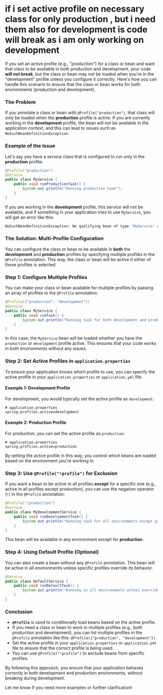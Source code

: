 # if i set active profile on necessary class for only production , but i need them also for development is code will break as i am only working on development

If you set an active profile (e.g., "production") for a class or bean and want that class to be available in both production and development, your code **will not break**, but the class or bean may not be loaded when you're in the "development" profile unless you configure it correctly. Here's how you can handle this scenario to ensure that the class or bean works for both environments (production and development).

### The Problem

If you annotate a class or bean with `@Profile("production")`, that class will only be loaded when the **production** profile is active. If you are currently working in the **development** profile, the bean will not be available in the application context, and this can lead to issues such as `NoSuchBeanDefinitionException`.

### Example of the Issue

Let's say you have a service class that is configured to run only in the **production** profile:

```java
@Profile("production")
@Service
public class MyService {
    public void runProductionTask() {
        System.out.println("Running production task");
    }
}
```

If you are working in the **development** profile, this service will not be available, and if something in your application tries to use `MyService`, you will get an error like this:

```bash
NoSuchBeanDefinitionException: No qualifying bean of type 'MyService' available
```

### The Solution: Multi-Profile Configuration

You can configure the class or bean to be available in **both** the **development** and **production** profiles by specifying multiple profiles in the `@Profile` annotation. This way, the class or bean will be active if either of those profiles is selected.

### Step 1: Configure Multiple Profiles

You can make your class or bean available for multiple profiles by passing an array of profiles to the `@Profile` annotation:

```java
@Profile({"production", "development"})
@Service
public class MyService {
    public void runTask() {
        System.out.println("Running task for both development and production");
    }
}
```

In this case, the `MyService` bean will be loaded whether you have the `production` or `development` profile active. This ensures that your code works in both environments without any issues.

### Step 2: Set Active Profiles in `application.properties`

To ensure your application knows which profile to use, you can specify the active profile in your `application.properties` or `application.yml` file.

#### Example 1: Development Profile

For development, you would typically set the active profile as `development`:

```properties
# application.properties
spring.profiles.active=development
```

#### Example 2: Production Profile

For production, you can set the active profile as `production`:

```properties
# application.properties
spring.profiles.active=production
```

By setting the active profile in this way, you control which beans are loaded based on the environment you're working in.

### Step 3: Use `@Profile("!profile")` for Exclusion

If you want a bean to be active in all profiles **except** for a specific one (e.g., active in all profiles except production), you can use the negation operator (`!`) in the `@Profile` annotation:

```java
@Profile("!production")
@Service
public class MyDevelopmentService {
    public void runDevelopmentTask() {
        System.out.println("Running task for all environments except production");
    }
}
```

This bean will be available in any environment except for **production**.

### Step 4: Using Default Profile (Optional)

You can also create a bean without any `@Profile` annotation. This bean will be active in all environments unless specific profiles override its behavior.

```java
@Service
public class DefaultService {
    public void runDefaultTask() {
        System.out.println("Running in all environments unless overridden");
    }
}
```

### Conclusion

- **`@Profile`** is used to conditionally load beans based on the active profile.
- If you need a class or bean to work in multiple profiles (e.g., both production and development), you can list multiple profiles in the `@Profile` annotation like this: `@Profile({"production", "development"})`.
- Set the active profile in your `application.properties` or `application.yml` file to ensure that the correct profile is being used.
- You can use `@Profile("!profile")` to exclude beans from specific profiles.
  
By following this approach, you ensure that your application behaves correctly in both development and production environments, without breaking during development.

Let me know if you need more examples or further clarification!